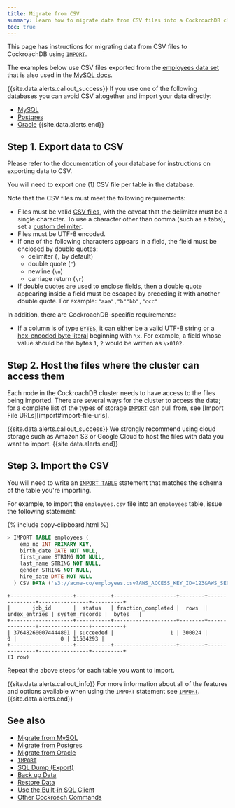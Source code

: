 ```yaml
---
title: Migrate from CSV
summary: Learn how to migrate data from CSV files into a CockroachDB cluster.
toc: true
---
```


This page has instructions for migrating data from CSV files to CockroachDB using [`IMPORT`](import.html).

The examples below use CSV files exported from the [employees data set](https://github.com/datacharmer/test_db) that is also used in the [MySQL docs](https://dev.mysql.com/doc/employee/en/).

{{site.data.alerts.callout_success}}
If you use one of the following databases you can avoid CSV altogether and import your data directly:

- [MySQL][mysql]
- [Postgres][postgres]
- [Oracle][oracle]
{{site.data.alerts.end}}

## Step 1. Export data to CSV

Please refer to the documentation of your database for instructions on exporting data to CSV.

You will need to export one (1) CSV file per table in the database.

Note that the CSV files must meet the following requirements:

- Files must be valid [CSV files](https://tools.ietf.org/html/rfc4180), with the caveat that the delimiter must be a single character.  To use a character other than comma (such as a tabs), set a [custom delimiter](import.html#delimiter).
- Files must be UTF-8 encoded.
- If one of the following characters appears in a field, the field must be enclosed by double quotes:
    - delimiter (`,` by default)
    - double quote (`"`)
    - newline (`\n`)
    - carriage return (`\r`)
- If double quotes are used to enclose fields, then a double quote appearing inside a field must be escaped by preceding it with another double quote.  For example:
  `"aaa","b""bb","ccc"`

In addition, there are CockroachDB-specific requirements:

- If a column is of type [`BYTES`](bytes.html), it can either be a valid UTF-8 string or a [hex-encoded byte literal](sql-constants.html#hexadecimal-encoded-byte-array-literals) beginning with `\x`. For example, a field whose value should be the bytes `1`, `2` would be written as `\x0102`.

## Step 2. Host the files where the cluster can access them

Each node in the CockroachDB cluster needs to have access to the files being imported.  There are several ways for the cluster to access the data; for a complete list of the types of storage [`IMPORT`][import] can pull from, see [Import File URLs][import#import-file-urls].

{{site.data.alerts.callout_success}}
We strongly recommend using cloud storage such as Amazon S3 or Google Cloud to host the files with data you want to import.
{{site.data.alerts.end}}

## Step 3. Import the CSV

You will need to write an [`IMPORT TABLE`](import.html) statement that matches the schema of the table you're importing.

For example, to import the `employees.csv` file into an `employees` table, issue the following statement:

{% include copy-clipboard.html %}
~~~ sql
> IMPORT TABLE employees (
    emp_no INT PRIMARY KEY,
    birth_date DATE NOT NULL,
    first_name STRING NOT NULL,
    last_name STRING NOT NULL,
    gender STRING NOT NULL,
    hire_date DATE NOT NULL
  ) CSV DATA ('s3://acme-co/employees.csv?AWS_ACCESS_KEY_ID=123&AWS_SECRET_ACCESS_KEY=456');
~~~

~~~
+--------------------+-----------+--------------------+--------+---------------+----------------+----------+
|       job_id       |  status   | fraction_completed |  rows  | index_entries | system_records |  bytes   |
+--------------------+-----------+--------------------+--------+---------------+----------------+----------+
| 376482600074444801 | succeeded |                  1 | 300024 |             0 |              0 | 11534293 |
+--------------------+-----------+--------------------+--------+---------------+----------------+----------+
(1 row)
~~~

Repeat the above steps for each table you want to import.

{{site.data.alerts.callout_info}}
For more information about all of the features and options available when using the `IMPORT` statement see [`IMPORT`][import].
{{site.data.alerts.end}}

## See also

- [Migrate from MySQL][mysql]
- [Migrate from Postgres][postgres]
- [Migrate from Oracle][oracle]
- [`IMPORT`][import]
- [SQL Dump (Export)](sql-dump.html)
- [Back up Data](back-up-data.html)
- [Restore Data](restore-data.html)
- [Use the Built-in SQL Client](use-the-built-in-sql-client.html)
- [Other Cockroach Commands](cockroach-commands.html)

<!-- Links -->

[postgres]: migrate-from-postgres.html
[mysql]: migrate-from-mysql.html
[oracle]: migrate-from-oracle.html
[import]: import.html
